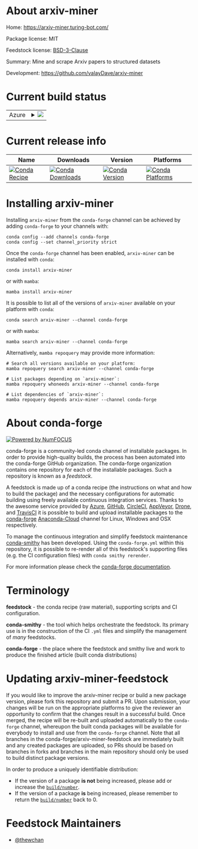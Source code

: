 About arxiv-miner
=================

Home: https://arxiv-miner.turing-bot.com/

Package license: MIT

Feedstock license: [BSD-3-Clause](https://github.com/conda-forge/arxiv-miner-feedstock/blob/main/LICENSE.txt)

Summary: Mine and scrape Arxiv papers to structured datasets

Development: https://github.com/valayDave/arxiv-miner

Current build status
====================


<table>
    
  <tr>
    <td>Azure</td>
    <td>
      <details>
        <summary>
          <a href="https://dev.azure.com/conda-forge/feedstock-builds/_build/latest?definitionId=16929&branchName=main">
            <img src="https://dev.azure.com/conda-forge/feedstock-builds/_apis/build/status/arxiv-miner-feedstock?branchName=main">
          </a>
        </summary>
        <table>
          <thead><tr><th>Variant</th><th>Status</th></tr></thead>
          <tbody><tr>
              <td>linux_64_python3.10.____cpython</td>
              <td>
                <a href="https://dev.azure.com/conda-forge/feedstock-builds/_build/latest?definitionId=16929&branchName=main">
                  <img src="https://dev.azure.com/conda-forge/feedstock-builds/_apis/build/status/arxiv-miner-feedstock?branchName=main&jobName=linux&configuration=linux_64_python3.10.____cpython" alt="variant">
                </a>
              </td>
            </tr><tr>
              <td>linux_64_python3.7.____cpython</td>
              <td>
                <a href="https://dev.azure.com/conda-forge/feedstock-builds/_build/latest?definitionId=16929&branchName=main">
                  <img src="https://dev.azure.com/conda-forge/feedstock-builds/_apis/build/status/arxiv-miner-feedstock?branchName=main&jobName=linux&configuration=linux_64_python3.7.____cpython" alt="variant">
                </a>
              </td>
            </tr><tr>
              <td>linux_64_python3.8.____cpython</td>
              <td>
                <a href="https://dev.azure.com/conda-forge/feedstock-builds/_build/latest?definitionId=16929&branchName=main">
                  <img src="https://dev.azure.com/conda-forge/feedstock-builds/_apis/build/status/arxiv-miner-feedstock?branchName=main&jobName=linux&configuration=linux_64_python3.8.____cpython" alt="variant">
                </a>
              </td>
            </tr><tr>
              <td>linux_64_python3.9.____cpython</td>
              <td>
                <a href="https://dev.azure.com/conda-forge/feedstock-builds/_build/latest?definitionId=16929&branchName=main">
                  <img src="https://dev.azure.com/conda-forge/feedstock-builds/_apis/build/status/arxiv-miner-feedstock?branchName=main&jobName=linux&configuration=linux_64_python3.9.____cpython" alt="variant">
                </a>
              </td>
            </tr><tr>
              <td>osx_64_python3.10.____cpython</td>
              <td>
                <a href="https://dev.azure.com/conda-forge/feedstock-builds/_build/latest?definitionId=16929&branchName=main">
                  <img src="https://dev.azure.com/conda-forge/feedstock-builds/_apis/build/status/arxiv-miner-feedstock?branchName=main&jobName=osx&configuration=osx_64_python3.10.____cpython" alt="variant">
                </a>
              </td>
            </tr><tr>
              <td>osx_64_python3.7.____cpython</td>
              <td>
                <a href="https://dev.azure.com/conda-forge/feedstock-builds/_build/latest?definitionId=16929&branchName=main">
                  <img src="https://dev.azure.com/conda-forge/feedstock-builds/_apis/build/status/arxiv-miner-feedstock?branchName=main&jobName=osx&configuration=osx_64_python3.7.____cpython" alt="variant">
                </a>
              </td>
            </tr><tr>
              <td>osx_64_python3.8.____cpython</td>
              <td>
                <a href="https://dev.azure.com/conda-forge/feedstock-builds/_build/latest?definitionId=16929&branchName=main">
                  <img src="https://dev.azure.com/conda-forge/feedstock-builds/_apis/build/status/arxiv-miner-feedstock?branchName=main&jobName=osx&configuration=osx_64_python3.8.____cpython" alt="variant">
                </a>
              </td>
            </tr><tr>
              <td>osx_64_python3.9.____cpython</td>
              <td>
                <a href="https://dev.azure.com/conda-forge/feedstock-builds/_build/latest?definitionId=16929&branchName=main">
                  <img src="https://dev.azure.com/conda-forge/feedstock-builds/_apis/build/status/arxiv-miner-feedstock?branchName=main&jobName=osx&configuration=osx_64_python3.9.____cpython" alt="variant">
                </a>
              </td>
            </tr>
          </tbody>
        </table>
      </details>
    </td>
  </tr>
</table>

Current release info
====================

| Name | Downloads | Version | Platforms |
| --- | --- | --- | --- |
| [![Conda Recipe](https://img.shields.io/badge/recipe-arxiv--miner-green.svg)](https://anaconda.org/conda-forge/arxiv-miner) | [![Conda Downloads](https://img.shields.io/conda/dn/conda-forge/arxiv-miner.svg)](https://anaconda.org/conda-forge/arxiv-miner) | [![Conda Version](https://img.shields.io/conda/vn/conda-forge/arxiv-miner.svg)](https://anaconda.org/conda-forge/arxiv-miner) | [![Conda Platforms](https://img.shields.io/conda/pn/conda-forge/arxiv-miner.svg)](https://anaconda.org/conda-forge/arxiv-miner) |

Installing arxiv-miner
======================

Installing `arxiv-miner` from the `conda-forge` channel can be achieved by adding `conda-forge` to your channels with:

```
conda config --add channels conda-forge
conda config --set channel_priority strict
```

Once the `conda-forge` channel has been enabled, `arxiv-miner` can be installed with `conda`:

```
conda install arxiv-miner
```

or with `mamba`:

```
mamba install arxiv-miner
```

It is possible to list all of the versions of `arxiv-miner` available on your platform with `conda`:

```
conda search arxiv-miner --channel conda-forge
```

or with `mamba`:

```
mamba search arxiv-miner --channel conda-forge
```

Alternatively, `mamba repoquery` may provide more information:

```
# Search all versions available on your platform:
mamba repoquery search arxiv-miner --channel conda-forge

# List packages depending on `arxiv-miner`:
mamba repoquery whoneeds arxiv-miner --channel conda-forge

# List dependencies of `arxiv-miner`:
mamba repoquery depends arxiv-miner --channel conda-forge
```


About conda-forge
=================

[![Powered by
NumFOCUS](https://img.shields.io/badge/powered%20by-NumFOCUS-orange.svg?style=flat&colorA=E1523D&colorB=007D8A)](https://numfocus.org)

conda-forge is a community-led conda channel of installable packages.
In order to provide high-quality builds, the process has been automated into the
conda-forge GitHub organization. The conda-forge organization contains one repository
for each of the installable packages. Such a repository is known as a *feedstock*.

A feedstock is made up of a conda recipe (the instructions on what and how to build
the package) and the necessary configurations for automatic building using freely
available continuous integration services. Thanks to the awesome service provided by
[Azure](https://azure.microsoft.com/en-us/services/devops/), [GitHub](https://github.com/),
[CircleCI](https://circleci.com/), [AppVeyor](https://www.appveyor.com/),
[Drone](https://cloud.drone.io/welcome), and [TravisCI](https://travis-ci.com/)
it is possible to build and upload installable packages to the
[conda-forge](https://anaconda.org/conda-forge) [Anaconda-Cloud](https://anaconda.org/)
channel for Linux, Windows and OSX respectively.

To manage the continuous integration and simplify feedstock maintenance
[conda-smithy](https://github.com/conda-forge/conda-smithy) has been developed.
Using the ``conda-forge.yml`` within this repository, it is possible to re-render all of
this feedstock's supporting files (e.g. the CI configuration files) with ``conda smithy rerender``.

For more information please check the [conda-forge documentation](https://conda-forge.org/docs/).

Terminology
===========

**feedstock** - the conda recipe (raw material), supporting scripts and CI configuration.

**conda-smithy** - the tool which helps orchestrate the feedstock.
                   Its primary use is in the construction of the CI ``.yml`` files
                   and simplify the management of *many* feedstocks.

**conda-forge** - the place where the feedstock and smithy live and work to
                  produce the finished article (built conda distributions)


Updating arxiv-miner-feedstock
==============================

If you would like to improve the arxiv-miner recipe or build a new
package version, please fork this repository and submit a PR. Upon submission,
your changes will be run on the appropriate platforms to give the reviewer an
opportunity to confirm that the changes result in a successful build. Once
merged, the recipe will be re-built and uploaded automatically to the
`conda-forge` channel, whereupon the built conda packages will be available for
everybody to install and use from the `conda-forge` channel.
Note that all branches in the conda-forge/arxiv-miner-feedstock are
immediately built and any created packages are uploaded, so PRs should be based
on branches in forks and branches in the main repository should only be used to
build distinct package versions.

In order to produce a uniquely identifiable distribution:
 * If the version of a package **is not** being increased, please add or increase
   the [``build/number``](https://docs.conda.io/projects/conda-build/en/latest/resources/define-metadata.html#build-number-and-string).
 * If the version of a package **is** being increased, please remember to return
   the [``build/number``](https://docs.conda.io/projects/conda-build/en/latest/resources/define-metadata.html#build-number-and-string)
   back to 0.

Feedstock Maintainers
=====================

* [@thewchan](https://github.com/thewchan/)

